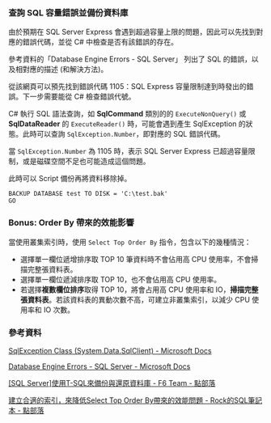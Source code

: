 ### 查詢 SQL 容量錯誤並備份資料庫

由於預期在 SQL Server Express 會遇到超過容量上限的問題，因此可以先找到對應的錯誤代碼，並從 C# 中檢查是否有該錯誤的存在。

參考資料的「Database Engine Errors - SQL Server」 列出了 SQL 的錯誤，以及相對應的描述 (和解決方法)。

從該網頁可以預先找到錯誤代碼 1105：SQL Express 容量限制達到時發出的錯誤。下一步需要能從 C# 檢查錯誤代號。

C# 執行 SQL 語法查詢，如 **SqlCommand** 類別的的 `ExecuteNonQuery()` 或 **SqlDataReader** 的 `ExecuteReader()` 時，可能會遇到產生 SqlException 的狀態。此時可以查詢 `SqlException.Number`，即對應的 SQL 錯誤代碼。

當 `SqlException.Number` 為 1105 時，表示 SQL Server Express 已超過容量限制，或是磁碟空間不足也可能造成這個問題。

此時可以 Script 備份再將資料移除掉。

```
BACKUP DATABASE test TO DISK = 'C:\test.bak'
GO
```

### Bonus: Order By 帶來的效能影響

當使用叢集索引時，使用 `Select Top Order By` 指令，包含以下的幾種情況：

- 選擇單一欄位遞增排序取 TOP 10 筆資料時不會佔用高 CPU 使用率，不會掃描完整張資料表。
- 選擇單一欄位遞減排序取 TOP 10，也不會佔用高 CPU 使用率。
- 若選擇**複數欄位排序**取得 TOP 10，將會占用高 CPU 使用率和 IO，**掃描完整張資料表**。若該資料表的異動次數不高，可建立非叢集索引，以減少 CPU 使用率和 IO 次數。

### 參考資料

[SqlException Class (System.Data.SqlClient) - Microsoft Docs](https://docs.microsoft.com/zh-tw/dotnet/api/system.data.sqlclient.sqlexception?view=netframework-4.8)

[Database Engine Errors - SQL Server - Microsoft Docs](https://docs.microsoft.com/zh-tw/sql/relational-databases/errors-events/database-engine-events-and-errors?view=sql-server-2017)

[[SQL Server]使用T-SQL來備份與還原資料庫 - F6 Team - 點部落](https://dotblogs.com.tw/puma/2009/10/14/sqlserver-tsql-backup-resotre-db)

[建立合適的索引，來降低Select Top Order By帶來的效能問題 - Rock的SQL筆記本 - 點部落](https://dotblogs.com.tw/rockchang/2016/10/02/111338)